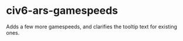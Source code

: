 # civ6-ars-gamespeeds
Adds a few more gamespeeds, and clarifies the tooltip text for existing ones.

